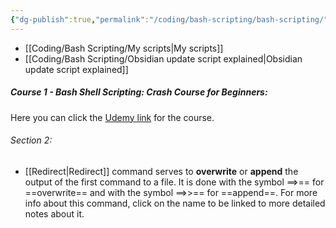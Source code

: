 ```yaml
---
{"dg-publish":true,"permalink":"/coding/bash-scripting/bash-scripting/","noteIcon":""}
---
```


- [[Coding/Bash Scripting/My scripts\|My scripts]]
- [[Coding/Bash Scripting/Obsidian update script explained\|Obsidian update script explained]]

##### Course 1 - Bash Shell Scripting: Crash Course for Beginners:
Here you can click the [Udemy link](https://www.udemy.com/course/bash-shell-scripting-crash-course-for-beginners/learn/) for the course. 

###### Section 2:
- [[Redirect\|Redirect]] command serves to **overwrite** or **append** the output of the first command to a file. It is done with the symbol ==\>== for ==overwrite== and with the symbol ==\>>== for ==append==. For more info about this command, click on the name to be linked to more detailed notes about it. 